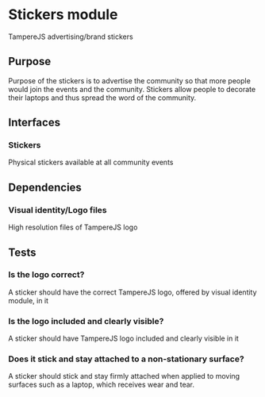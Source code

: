 # Stickers module

TampereJS advertising/brand stickers

## Purpose

Purpose of the stickers is to advertise the community so that more people would join the events and
the community. Stickers allow people to decorate their laptops and thus spread the word of the
community.

## Interfaces

### Stickers

Physical stickers available at all community events

## Dependencies

### Visual identity/Logo files

High resolution files of TampereJS logo

## Tests

### Is the logo correct?

A sticker should have the correct TampereJS logo, offered by visual identity module, in it

### Is the logo included and clearly visible?

A sticker should have TampereJS logo included and clearly visible in it

### Does it stick and stay attached to a non-stationary surface?

A sticker should stick and stay firmly attached when applied to moving surfaces such as a laptop,
which receives wear and tear.
